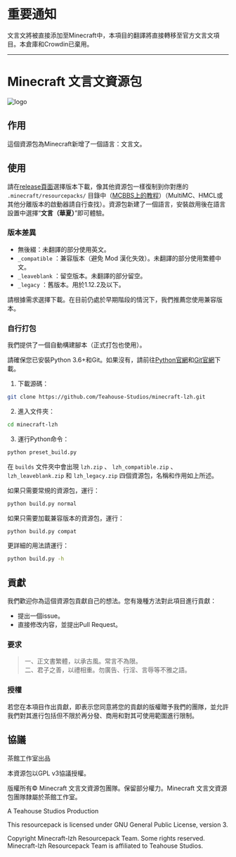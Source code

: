 # 重要通知
文言文將被直接添加至Minecraft中，本項目的翻譯將直接轉移至官方文言文項目。本倉庫和Crowdin已棄用。

-----
# Minecraft 文言文資源包

![logo](https://mcwiki-1301161188.cos.ap-hongkong.myqcloud.com/github/minecraft-lzh/logo1.png)

## 作用

這個資源包為Minecraft新增了一個語言：文言文。

## 使用

請在[release頁面](https://github.com/Teahouse-Studios/minecraft-lzh/releases)選擇版本下載，像其他資源包一樣復制到你對應的 `.minecraft/resourcepacks/` 目錄中（[MCBBS上的教程](https://www.mcbbs.net/thread-880869-1-1.html)）（MultiMC、HMCL或其他分離版本的啟動器請自行查找）。資源包新建了一個語言，安裝啟用後在語言設置中選擇“**文言（華夏）**”即可體驗。

### 版本差異

* 無後綴：未翻譯的部分使用英文。
* `_compatible` ：兼容版本（避免 Mod 漢化失效）。未翻譯的部分使用繁體中文。
* `_leaveblank` ：留空版本。未翻譯的部分留空。
* `_legacy` ：舊版本。用於1.12.2及以下。

請根據需求選擇下載。在目前仍處於早期階段的情況下，我們推薦您使用兼容版本。

### 自行打包

我們提供了一個自動構建腳本（正式打包也使用）。

請確保您已安裝Python 3.6+和Git。如果沒有，請前往[Python官網](https://www.python.org)和[Git官網](https://www.git-scm.com)下載。

1. 下載源碼：

``` bash
git clone https://github.com/Teahouse-Studios/minecraft-lzh.git
```

2. 進入文件夾：

``` bash
cd minecraft-lzh
```

3. 運行Python命令：

``` bash
python preset_build.py
```

在 `builds` 文件夾中會出現 `lzh.zip` 、 `lzh_compatible.zip` 、 `lzh_leaveblank.zip` 和 `lzh_legacy.zip` 四個資源包，名稱和作用如上所述。

如果只需要常規的資源包，運行：

``` bash
python build.py normal
```

如果只需要加載兼容版本的資源包，運行：

``` bash
python build.py compat
```

更詳細的用法請運行：

``` bash
python build.py -h
```

## 貢獻

我們歡迎你為這個資源包貢獻自己的想法。您有幾種方法對此項目進行貢獻：

* 提出一個issue。
* 直接修改内容，並提出Pull Request。

### 要求

> 一、正文書繁體，以承古風。常言不為限。  
> 二、君子之善，以禮相重。勿廣告、行淫、言辱等不雅之語。

### 授權

若您在本項目作出貢獻，即表示您同意將您的貢獻的版權贈予我們的團隊，並允許我們對其進行包括但不限於再分發、商用和對其可使用範圍進行限制。

## 協議

茶館工作室出品

本資源包以GPL v3協議授權。

版權所有© Minecraft 文言文資源包團隊。保留部分權力。Minecraft 文言文資源包團隊隸屬於茶館工作室。

A Teahouse Studios Production

This resourcepack is licensed under GNU General Public License, version 3.

Copyright Minecraft-lzh Resourcepack Team. Some rights reserved. Minecraft-lzh Resourcepack Team is affiliated to Teahouse Studios.
